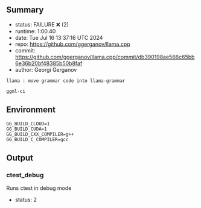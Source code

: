 ## Summary

- status:  FAILURE ❌ (2)
- runtime: 1:00.40
- date:    Tue Jul 16 13:37:16 UTC 2024
- repo:    https://github.com/ggerganov/llama.cpp
- commit:  https://github.com/ggerganov/llama.cpp/commit/db390198ae566c65bb6e36b20bf48385b50b8faf
- author:  Georgi Gerganov
```
llama : move grammar code into llama-grammar

ggml-ci
```

## Environment

```
GG_BUILD_CLOUD=1
GG_BUILD_CUDA=1
GG_BUILD_CXX_COMPILER=g++
GG_BUILD_C_COMPILER=gcc
```

## Output

### ctest_debug

Runs ctest in debug mode
- status: 2
```

```

